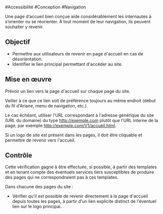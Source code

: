 
#Accessibilité #Conception #Navigation

Une page d’accueil bien conçue aide considérablement les internautes à s’orienter ou se réorienter. À tout moment de leur navigation, ils peuvent souhaiter y revenir.


## Objectif

* Permettre aux utilisateurs de revenir en page d'accueil en cas de désorientation.
* Identifier le lien principal permettant d'accéder au site.

## Mise en œuvre

Prévoir un lien vers la page d'accueil sur chaque page du site.

Veiller à ce que ce lien soit de préférence toujours au même endroit (début du fil d'Ariane, menu de navigation, etc.).

Le cas échéant, utiliser l'URL correspondant à l'adresse générique du site (URL du domaine) du type <http://exemple.com> plutôt que l'URL interne de la page, par exemple <http://exemple.com/V1/accueil.html>.

Si un logo de site est présent dans les pages, il doit être cliquable et permettre de revenir vers l'accueil.

## Contrôle

Cette vérification gagne à être effectuée, si possible, à partir des templates et en tenant compte des éventuels services tiers susceptibles de produire des pages qui ne correspondraient pas à ces templates.

Dans chacune des pages du site :

* Vérifier qu'il est possible de revenir directement à la page d'accueil depuis toutes les pages, à partir d'un lien explicite distinct de l'éventuel lien sur le logo principal.

